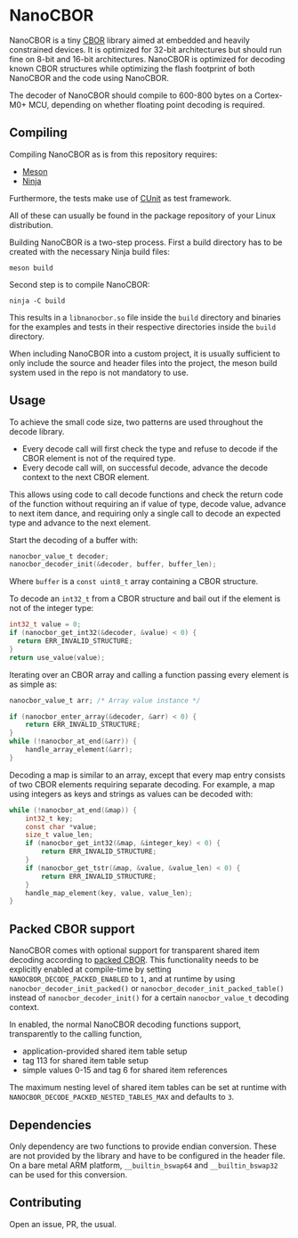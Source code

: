 # NanoCBOR

NanoCBOR is a tiny [CBOR](https://tools.ietf.org/html/rfc7049) library aimed at embedded and heavily constrained devices.
It is optimized for 32-bit architectures but should run fine on 8-bit and 16-bit architectures.
NanoCBOR is optimized for decoding known CBOR structures while optimizing the flash footprint of both NanoCBOR and the code using NanoCBOR.

The decoder of NanoCBOR should compile to 600-800 bytes on a Cortex-M0+ MCU, depending on whether floating point decoding is required.

## Compiling

Compiling NanoCBOR as is from this repository requires:
- [Meson] 
- [Ninja]

Furthermore, the tests make use of [CUnit] as test framework.

All of these can usually be found in the package repository of your Linux distribution.

Building NanoCBOR is a two-step process. First a build directory has to be created with the necessary Ninja build files:

```
meson build
```

Second step is to compile NanoCBOR:

```
ninja -C build
```

This results in a `libnanocbor.so` file inside the `build` directory and binaries for the examples and tests in their respective directories inside the `build` directory.

When including NanoCBOR into a custom project, it is usually sufficient to only include the source and header files into the project, the meson build system used in the repo is not mandatory to use.

## Usage

To achieve the small code size, two patterns are used throughout the decode library.

 - Every decode call will first check the type and refuse to decode if the CBOR element is not of the required type.
 - Every decode call will, on successful decode, advance the decode context to the next CBOR element.

This allows using code to call decode functions and check the return code of the function without requiring an if value of type, decode value, advance to next item dance, and requiring only a single call to decode an expected type and advance to the next element.

Start the decoding of a buffer with:

```C
nanocbor_value_t decoder;
nanocbor_decoder_init(&decoder, buffer, buffer_len);
```

Where `buffer` is a `const uint8_t` array containing a CBOR structure.

To decode an `int32_t` from a CBOR structure and bail out if the element is not of the integer type:

```C
int32_t value = 0;
if (nanocbor_get_int32(&decoder, &value) < 0) {
  return ERR_INVALID_STRUCTURE;
}
return use_value(value);
```

Iterating over an CBOR array and calling a function passing every element is as simple as:

```C
nanocbor_value_t arr; /* Array value instance */

if (nanocbor_enter_array(&decoder, &arr) < 0) {
    return ERR_INVALID_STRUCTURE;
}
while (!nanocbor_at_end(&arr)) {
    handle_array_element(&arr);
}
```

Decoding a map is similar to an array, except that every map entry consists of two CBOR elements requiring separate decoding.
For example, a map using integers as keys and strings as values can be decoded with:

```C
while (!nanocbor_at_end(&map)) {
    int32_t key;
    const char *value;
    size_t value_len;
    if (nanocbor_get_int32(&map, &integer_key) < 0) {
        return ERR_INVALID_STRUCTURE;
    }
    if (nanocbor_get_tstr(&map, &value, &value_len) < 0) {
        return ERR_INVALID_STRUCTURE;
    }
    handle_map_element(key, value, value_len);
}
```

## Packed CBOR support

NanoCBOR comes with optional support for transparent shared item decoding according to [packed CBOR].
This functionality needs to be explicitly enabled at compile-time by setting `NANOCBOR_DECODE_PACKED_ENABLED` to `1`,
and at runtime by using `nanocbor_decoder_init_packed()` or `nanocbor_decoder_init_packed_table()` instead of `nanocbor_decoder_init()` for a certain `nanocbor_value_t` decoding context.

In enabled, the normal NanoCBOR decoding functions support, transparently to the calling function,
- application-provided shared item table setup
- tag 113 for shared item table setup
- simple values 0-15 and tag 6 for shared item references

The maximum nesting level of shared item tables can be set at runtime with `NANOCBOR_DECODE_PACKED_NESTED_TABLES_MAX` and defaults to `3`.

## Dependencies

Only dependency are two functions to provide endian conversion.
These are not provided by the library and have to be configured in the header file.
On a bare metal ARM platform, `__builtin_bswap64` and `__builtin_bswap32` can be used for this conversion.

## Contributing

Open an issue, PR, the usual.

[Meson]: https://mesonbuild.com/
[Ninja]: https://ninja-build.org/
[CUnit]: https://cunit.sourceforge.net/
[packed CBOR]: https://datatracker.ietf.org/doc/draft-ietf-cbor-packed/
